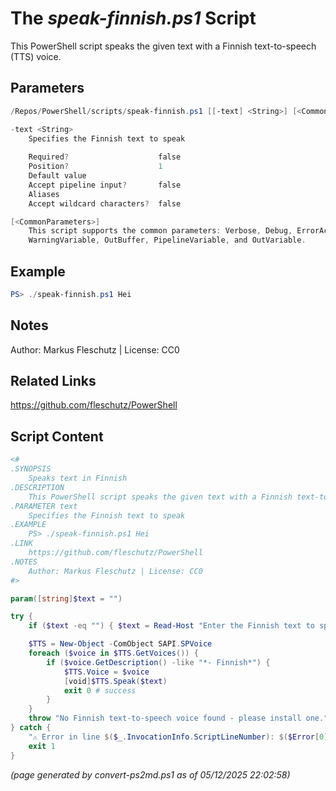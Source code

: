The *speak-finnish.ps1* Script
===========================

This PowerShell script speaks the given text with a Finnish text-to-speech (TTS) voice.

Parameters
----------
```powershell
/Repos/PowerShell/scripts/speak-finnish.ps1 [[-text] <String>] [<CommonParameters>]

-text <String>
    Specifies the Finnish text to speak
    
    Required?                    false
    Position?                    1
    Default value                
    Accept pipeline input?       false
    Aliases                      
    Accept wildcard characters?  false

[<CommonParameters>]
    This script supports the common parameters: Verbose, Debug, ErrorAction, ErrorVariable, WarningAction, 
    WarningVariable, OutBuffer, PipelineVariable, and OutVariable.
```

Example
-------
```powershell
PS> ./speak-finnish.ps1 Hei

```

Notes
-----
Author: Markus Fleschutz | License: CC0

Related Links
-------------
https://github.com/fleschutz/PowerShell

Script Content
--------------
```powershell
<#
.SYNOPSIS
	Speaks text in Finnish
.DESCRIPTION
	This PowerShell script speaks the given text with a Finnish text-to-speech (TTS) voice.
.PARAMETER text
	Specifies the Finnish text to speak
.EXAMPLE
	PS> ./speak-finnish.ps1 Hei
.LINK
	https://github.com/fleschutz/PowerShell
.NOTES
	Author: Markus Fleschutz | License: CC0
#>

param([string]$text = "")

try {
	if ($text -eq "") { $text = Read-Host "Enter the Finnish text to speak" }

	$TTS = New-Object -ComObject SAPI.SPVoice
	foreach ($voice in $TTS.GetVoices()) {
		if ($voice.GetDescription() -like "*- Finnish*") {
			$TTS.Voice = $voice
			[void]$TTS.Speak($text)
			exit 0 # success
		}
	}
	throw "No Finnish text-to-speech voice found - please install one."
} catch {
	"⚠️ Error in line $($_.InvocationInfo.ScriptLineNumber): $($Error[0])"
	exit 1
}
```

*(page generated by convert-ps2md.ps1 as of 05/12/2025 22:02:58)*
